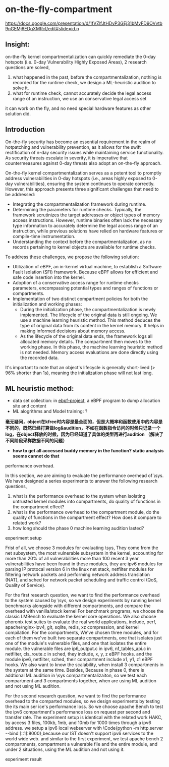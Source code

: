 # on-the-fly-compartment

https://docs.google.com/presentation/d/1fVZlfJtHDvP3GEj31bMvFD9OVvtb9nGEMj6EDqXMRcI/edit#slide=id.p

## Insight: 

on-the-fly kernel compartmentalization can quickly remediate the 0-day hotspots (i.e. 0-day Vulnerability Highly Exposed Areas), 2 research questions are solved,

1. what happened in the past, before the compartmentalization, nothing is recorded for the runtime check, we design a ML-heuristic audition to solve it.
2. what for runtime check, cannot accurately decide the legal access range of an instruction, we use an conservative legal access set

it can work on the fly, and no need special hardware features as other solution did.

## Introduction

On-the-fly security has become an essential requirement in the realm of hotpatching and vulnerability prevention, as it allows for the swift rectification of n-day security issues while maintaining service functionality. As security threats escalate in severity, it is imperative that countermeasures against 0-day threats also adopt an on-the-fly approach.

On-the-fly kernel compartmentalization serves as a potent tool to promptly address vulnerabilities in 0-day hotspots (i.e., areas highly exposed to 0-day vulnerabilities), ensuring the system continues to operate correctly. However, this approach presents three significant challenges that need to be addressed:

- Integrating the compartmentalization framework during runtime.
- Determining the parameters for runtime checks. Typically, the framework scrutinizes the target addresses or object types of memory access instructions. However, runtime binaries often lack the necessary type information to accurately determine the legal access range of an instruction, while previous solutions have relied on hardware features or compile-time instrumentation.
- Understanding the context before the compartmentalization, as no records pertaining to kernel objects are available for runtime checks.


To address these challenges, we propose the following solution:

- Utilization of eBPF, an in-kernel virtual machine, to establish a Software Fault Isolation (SFI) framework. Because eBPF allows for efficient and safe code insertion into the kernel.
- Adoption of a conservative access range for runtime checks parameters, encompassing potential types and ranges of functions or compartments.
- Implementation of two distinct compartment policies for both the initialization and working phases:
    - During the initialization phase, the compartmentalization is newly implemented. The lifecycle of the original data is still ongoing. We use a machine learning heuristic method. This method deduces the type of original data from its content in the kernel memory. It helps in making informed decisions about memory access.
    - As the lifecycle of the original data ends, the framework logs all allocated memory details. The compartment then moves to the working phase. In this phase, the machine learning heuristic method is not needed. Memory access evaluations are done directly using the recorded data.

It's important to note that an object's lifecycle is generally short-lived (> 96% shorter than 1s), meaning the initialization phase will not last long.






## ML heuristic method: 

- data set collection: in [ebpf-project](./ebpf-project/README.md), a eBPF program to dump allocation site and content
- ML alogrithms and Model training: ?


**毫无疑问，object在kfree时内容是最全面的，但是大概率和函数使用中的内容是不同的，既然已经打算做log&audition，不如在函数指令访问的时候只记录一个log，在object释放的时候，因为已经知道了具体的类型再进行audition （解决了不同阶段采样数据不同的问题）**

- **how to get all accessed buddy memory in the function? static analysis seems cannot do that**



<!-- 其中static/dynamic analyzer负责对内核代码和内核运行时binary进行静态和动态分析,该模块负责1.提炼出需要部署compartment策略的指令，2.提炼出对应指令所需的安全策略，3. 提炼出安全策略的优化提升系统性能。

ML sampler借助了analyzer提炼出的指令集合，在内核中采样ML模型需要的训练数据及标签，经过训练生成ML model。

policy generator将analyzer输出的工作阶段的安全策略和ML model产生的审计策略转化为eBPF 程序，并传递给phase0和1隔离不可信compartment


phase0 是整个系统的过渡阶段，此时compartment策略已经安装进内核，但系统中仍有生命周期未结束的原始数据，这个阶段是之前工作无法实现on-the-fly compartment的主要原因。

在这个阶段，\sys framework同时采用了两种compartment策略，首先working policy生效，检测当前使用数据是否合法，如非法则可能是载入前分配的未记录数据，此时\sys framework执行ML heuristic audition安全策略，dump出当前访问数据对象的内容，识别该访问是否合法。

phase1阶段是正常工作阶段，此时\sys载入前分配的数据生命周期结束，因此系统中使用的数据对象都已被记录，故\sys关闭ML audition安全策略，仅保留working policy -->


<!-- outline

----------------------------------------
已经有了三类指令，我们需要使用静态分析三类指令分配指定的安全检查。静态分析使用了当下较为成熟的LLVMIR静态分析

对于第二类内存访问指令，\sys需要知道当前访问的目标地址是否合法，首先compart毫无疑问能够自由访问自己的代码、数据、堆和栈
内核堆的使用类型较为复杂，而且compart和内核存在共享的heap object，我们借助分治方案进行逐一解决

内核及compart使用的object主要由buddy,slab,vmalloc三种堆分配器分配
首先，buddy分配器管理了系统所有物理内存，以页为粒度分配和释放内存，compart的私有堆没有单独的buddy alloctor，而是用BPF hash table标记分配的页的地址，在运行时进行判断。
因此\sys 需要使用静态分析确定compart使用的buddy object类型和分配地址
其次，slab分配器负责分配小于页大小的内存object，它由若干个slab cache组成，每个slab cache从buddy分配器中拿到多个页的内存，并划分为相同大小的object进行分配。
内核中通常包括单独分配一种类型object的专用slab cache，和分配相同大小类型不同的general slab cache。
Comparts的私有栈包括属于compart数据结构类型的专用slab cache，和compart其他数据对象使用的general slab cache，与原本内核的slab cache进行区分
\sys 运行时主要检查当前object所在的cache是否属于compart或是kernel与compart的共享cache。
因此\sys需要使用静态分析确定使用的slab object类型和分配地址
最后，vmalloc分配器用于分配大块的地址空间连续的内存，同样从buddy分配器获取内存，但是通过构建页表在vmalloc区域分配地址空间连续的内存。由于vmalloc由专门数据对象记录object地址和分配函数，
因此compart只需要在运行时检查分配该地址是否由compart分配即可。
因此\sys只需要使用静态分析确定compart使用的vmalloc的分配地址即可


总而言之，我们借助了typm,xxx~\cite{}的静态分析技术,分析compart使用的object类型和分配地址，值得注意的是，对于某些类型不明确的buffer object，我们将其额外赋予一个类型帮助运行时检查。
对于vmalloc，我们使用了一个dummy llvm pass找到调用函数，并在kernel runtime binary中确定地址。
对于任意一个给定的内存访问，检查的过程如listing所示，runtime分别判断访问目标地址是否属于buddy，slab，vmalloc，stack和global，对于后三者，因为静态分析可以得到确定结果，如果判断失败则说明发生了攻击行为
对于buddy和slab object，因为存在C3,即存在compartmentalization载入前分配的未被记录的object，因此需要section~\ref{}的机器学习算法进行判断 -->




<!-- 我们针对eBPF framework的不支持浮点计算、不支持过多指令的缺点，选取合适的机器学习算法，并将该模型修改为eBPF程序植入内核中 -->

<!-- the goal of object profiler is to collect labeled data from running kernel.
we construct an eBPF program to achieve the goal.
However, there are 2 challenges, 1. how to get the object type on-the-fly, 2. when to profile the object content, because there are multiple memory accesses in the period from the data object allocation to free.
below are solutions.

the type of the data object serves as the label of training data, we can derive the type from the caller (call trace) of the object allocation site.
after object allocation, the caller usually assign the specific type for the memory object.
we can reuse the object static analysis from code analyzer to deduce the object type from the caller function.
Once we have the object type, we can judge if the type can be accessed by the compart according to the analyze result in section~\ref{sec:analyzer}.

there are multiple memory access in the object's lifetime, we decide to collect the object's content only once at the free site.
Because when the object is just allocated and accessed, the content of the object is all 0 or mostly 0, can not be distinguished from other objects.
And in the whole life cycle, the object's content keeps changing, it is difficult to use only one model to predict one object's type but at the different access site.
only at the free site, the content of the object is the most complete and no longer change, and be able to distinguish with other objects, and proper to train a stable machine learning model.

In summary, we synthesize the insights above, and generate a eBPF program to hooking the memory allocation and free sites, like \Code{kmalloc/kfree}, \Code{mm_page_alloc/free}.
in the object allocation sites, we record the address and caller of the allocation object.
in the object free sites, we find the caller according to the object address, dump the content of the object, and record the object's type and content for futher training.
According to the experiments results, a 5-minute sample, which can collect about 6.5 million data objects, about 4GB in total, is enough for training.
Note that for the label balance, during the sampling there should be enough compart related objects, we can get them by executing a set of benchmark programs generated by object-oriented fuzzing techniques, we will discuss it section~\ref{sec:discussion} -->


<!-- In this section, we present a series of analysis and experiments to evaluate the security of the compartmentalization, the ML model, and the effectivness of the system and compare to the related work.


To evaluate the effective of the compartmentalization, we first analyze the compartmentalization's countermeasures against the attack vectors assumed in the security model. 
after that we collect about 170 publically available vulnerabilities in ipv6, sched, netfilter modules from CVEs and syzkaller, and evaluate the \sys's effectiveness facing the real world vulnerablities.

For control flow integrity, attackers may exploit vulnerablities in the compartment to hijack the control flow, and corrupt the entire system by launching code reuse attacks in the kernel.
To hijack the control flow, attackers can either change the indirect call/jump target(ICT), or manipulating the return value in the kernel call stack to launch return-orientied programming(ROP) attacks.
\sys provides SFI framework and compartmentalization policy, all the target addresses of call indirect calls and jumps will be checked before executing.
also, all the memory write instructions are under the montior, the return value in the kernel call stack cannot be modified.
in summary, attackers cannot break the control flow integrity, and corrupt the kernel.

For data integrity, attackers may directly modify the kernel code, global data, stack, and sensitive objects to launch data only attacks, which can also corrupt the entire kernel.
Compartmentalization in \sys have a complete solution to all these cases, because all the memory writes are under monitor, and their access range is limited.
in detail, for kernel code, apparently they are protected by WxorX access control policy, compartments are not allowed to break through the protection by modifying the CPU working status or the page table.
for kernel gloabl data, compartments are only allow to write their own global data. 
For kernel stack, \sys provides each compartment a private stack, compartments can only use their own stack, no access is allowed for the kernel stack.
For kernel sensitive objects, compartments mainly use their own private heap, and the access to the shared object is strictly limited.
in summary, attackers cannot break the data integrity.

for argument when the compartments call kernel functions, and return values when the compartment return to the kernel. 
\sys provides a flexible and simple framework, system administrator can check on any functions according to the annotations for the arguments or return value.
malicious compartment cannot break the kernel.

For the real world vulnerabilities and exploitations, according to our anlysis to the 170 samples, currently attacks mainly focus on the memory related, especially kernel heap vulnerabilities, e.g. CVE-xxxx-xxxx, overlapping the vulnerable and payload objects, and construct a control flow hijack attack.
or dirtycred, launching data-only attack to modify the privilege level of attacking process.
\sys compartmentalization can monitor all the memory access and indirect control flow target, 
attackers can neither bypass the contorl flow integrity or modify the sensitive kernel objects.
so \sys can fully defend the real world vulnerabilties. -->





performance overhead.

In this section, we are aiming to evaluate the performance overhead of \sys.
We have designed a series experiments to answer the following research questions,
1. what is the performance overhead to the system when isolating untrusted kernel modules into compartments, do quality of functions in the compartment effect?
2. what is the performance overhead to the compartment module, do the quality of functions in the compartment effect? How does it compare to related work?
3. how long should the phase 0 machine learning audition lasted?

experiment setup

Frist of all, we choose 3 modules for evaluating \sys, 
They come from the net subsystem, the most vulnerable subsystem in the kernel, accounting for more than 20% of all vulnerabilities
more than 100 recent 3 year vulnerabilities have been found in these modules,
they are ipv6 modules for parsing IP protocal version 6 in the linux net stack, 
netfilter modules for filtering network packets and performing network address translation (NAT),
and sched for network packet scheduling and traffic control (QoS, Quality of Service).

For the first research question, we want to find the performance overhead to the system caused by \sys, so we design experiments by running kernel benchmarks alongside with different compartments, and compare the overhead with vanilla/stock kernel
For benchmark programs, we choose the classic LMBench to evaluate the kernel core operations.
We also choose phoronix test suites to evaluate the real world applications, include, perf, apache/nginx-ipv4, git, sqlite, redis, xz compression, and kernel compilation.
For the compartments, We've chosen three modules, and for each of them we've built two separate compartments, one that isolates just one of the module's vulnerable files, and one that isolates the entire module.
the vulnerable files are ip6_output.c in ipv6, nf_tables_api.c in netfilter, cls_route.c in sched, they include, x, y, z eBPF hooks.
and the module ipv6, netfilter, sched, their compartment include x1, y1, z1 eBPF hooks.
We also want to know the scalability, when install 3 compartments in the system at the same time.
Besides, Because in phase 0, there is addtional ML audition in \sys compartmentalizaiton, 
so we test each compartment and 3 compartments together, when are using ML audition and not using ML audition.

For the second research question, we want to find the performance overhead to the comparted modules, so we design experiments by testing the its main ser ice's performance loss.
So we choose apache Bench to test the ipv6 compartment's performance loss on request per second and transfer rate.
The experiment setup is identical with the related work HAKC, by access 3 files, 100kb, 1mb, and 10mb for 1000 times through a ipv6 address.
we setup a ipv6 local webserver with \Code{python -m http.server --bind [::1]:8000},because our IST doesn't support ipv6 services to the world wide web.
and similar to the first experiment, we test apache bench 2 compartments, compartment a vulnerable file and the entire module, and under 2 situations, using the ML audition and not using it.

experiment result



